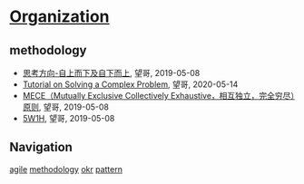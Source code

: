 # [Organization](http://organization.sisopipo.com)

## methodology
* [思考方向-自上而下及自下而上](/methodology/think-down-up), 望哥, 2019-05-08
* [Tutorial on Solving a Complex Problem](/methodology/solving-complex-problem), 望哥, 2020-05-14
* [MECE（Mutually Exclusive Collectively Exhaustive，相互独立，完全穷尽）原则](/methodology/mece), 望哥, 2019-05-08
* [5W1H](/methodology/5w1h), 望哥, 2019-05-08

## Navigation
[agile](/agile/)
[methodology](/methodology/)
[okr](/okr/)
[pattern](/pattern/)
